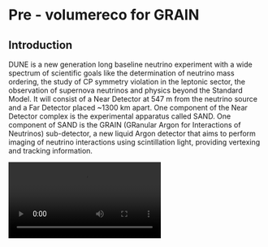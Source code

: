 # Pre - volumereco for GRAIN
## Introduction
DUNE is a new generation long baseline neutrino experiment with a wide spectrum of scientific goals like the determination of neutrino mass ordering, the study of CP symmetry violation in the leptonic sector, the observation of supernova neutrinos and physics beyond the Standard Model. It will consist of a Near Detector at 547 m from the neutrino source and a Far Detector placed ~1300 km apart. One component of the Near Detector complex is the experimental apparatus called SAND. One component of SAND is the GRAIN (GRanular Argon for Interactions of Neutrinos) sub-detector, a new liquid Argon detector that aims to perform imaging of neutrino interactions using scintillation light, providing vertexing and tracking information.

![volumereco iterations](https://github.com/FelixofRivia/pre-volumereco/blob/main/plots/mutrack.gif.mp4)
